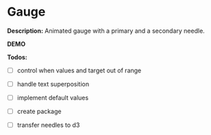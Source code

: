 # Gauge

__Description:__ Animated gauge with a primary and a secondary needle.

__DEMO__


__Todos:__
- [ ] control when values and target out of range
- [ ] handle text superposition
- [ ] implement default values
- [ ] create package
- [ ] transfer needles to d3

